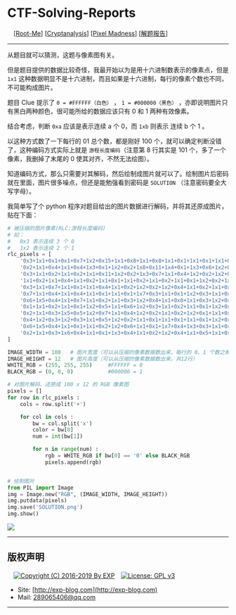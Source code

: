 # CTF-Solving-Reports
　[[Root-Me](https://www.root-me.org/)] [[Cryptanalysis](https://www.root-me.org/en/Challenges/Cryptanalysis/)] [[Pixel Madness](https://www.root-me.org/en/Challenges/Cryptanalysis/Pixel-Madness-86)] [[解题报告](http://exp-blog.com/2019/01/02/pid-2699/)]

------

从题目就可以猜测，这题与像素图有关。

但是题目提供的数据比较奇怪，我最开始以为是用十六进制数表示的像素点，但是 `1x1` 这种数据明显不是十六进制，而且如果是十六进制，每行的像素个数也不同，不可能构成图片。

题目 Clue 提示了 `0 = #FFFFFF（白色）` ， `1 = #000000（黑色）` ，亦即说明图片只有黑白两种颜色，很可能所给的数据应该只有 0 和 1 两种有效像素。

结合考虑，判断 `0xa` 应该是表示连续 a 个 0，而 `1xb` 则表示 连续 b 个 1 。

以这种方式数了一下每行的 01 总个数，都是刚好 100 个，就可以确定判断没错了，这种编码方式实际上就是 `游程长度编码`（注意第 8 行其实是 101 个，多了一个像素，我删掉了末尾的 0 使其对齐，不然无法绘图）。

知道编码方式，那么只需要对其解码，然后绘制成图片就可以了。绘制图片后密码就在里面，图片很多噪点，但还是能勉强看到密码是 `SOLUTION` （注意密码要全大写字母）。

我简单写了个 python 程序对题目给出的图片数据进行解码，并将其还原成图片，贴在下面：

```python
# 被压缩的图片像素(RLC:游程长度编码)
# 如：
#	0x3 表示连续 3 个 0
#	1x2 表示连续 2 个 1
rlc_pixels = [
	'0x3+1x1+0x1+0x1+0x7+1x2+0x15+1x1+0x8+1x1+0x8+1x1+0x1+1x1+0x1+1x1+0x1+1x1+0x1+1x1+0x3+1x1+0x1+1x1+0x3+1x1+0x1+1x4+0x2+1x1+0x25', 
	'0x2+1x1+0x4+1x1+0x4+1x3+0x1+1x2+0x2+1x8+0x11+1x4+0x1+1x3+0x6+1x2+0x4+1x1+0x4+1x2+0x7+1x4+0x4+1x2+0x7+1x2+0x3+1x2+0x3', 
	'0x3+1x1+0x2+1x1+0x2+1x1+0x11+1x2+0x2+1x3+0x7+1x1+0x4+1x2+0x2+1x2+0x7+1x1+0x6+1x1+0x2+1x1+0x4+1x3+0x1+1x1+0x4+1x1+0x2+1x1+0x2+1x1+0x3+1x1+0x2+1x3+0x2+1x2+0x3', 
	'1x1+0x2+1x1+0x4+1x1+0x2+1x1+0x1+1x1+0x2+1x1+0x2+1x1+0x1+1x2+0x2+1x2+0x1+1x2+0x3+1x1+0x3+1x1+0x2+1x2+0x1+1x3+0x3+1x1+0x2+1x1+0x4+1x2+0x1+1x1+0x4+1x1+0x3+1x2+0x12+1x2+0x1+1x1+0x3+1x7+0x3', 
	'0x3+1x1+0x7+1x1+0x1+1x1+0x4+1x1+0x2+1x2+0x2+1x2+0x4+1x1+0x2+1x1+0x1+1x2+0x1+1x8+0x1+1x1+0x4+1x1+0x5+1x1+0x3+1x2+0x2+1x1+0x1+1x2+0x2+1x1+0x3+1x2+0x9+1x1+0x1+1x2+0x2+1x3+0x2+1x1', 
	'0x7+1x1+0x4+1x1+0x4+1x1+0x1+1x1+0x1+1x7+0x3+1x1+0x1+1x2+0x3+1x1+0x1+1x6+0x1+1x1+0x3+1x1+0x2+1x1+0x14+1x2+0x8+1x1+0x10+1x2+0x3+1x2+0x1+1x1+0x1', 
	'0x6+1x5+0x4+1x1+0x7+1x1+0x2+1x1+0x3+1x2+0x4+1x1+0x8+1x1+0x3+1x2+0x1+1x2+0x3+1x1+0x8+1x1+0x2+1x2+0x1+1x1+0x3+1x7+0x5+1x2+0x2+1x1+0x2+1x2+0x3', 
	'0x1+1x1+0x2+1x1+0x1+1x2+0x5+1x1+0x6+1x2+0x3+1x1+0x2+1x1+0x1+1x2+0x20+1x8+0x1+1x1+0x1+1x1+0x4+1x2+0x3+1x1+0x2+1x2+0x3+1x2+0x7+1x2+0x3+1x2+0x3', # 原数据的这行多了一个像素，我把最后的 0x4 改成了 0x3
	'0x2+1x1+0x3+1x5+0x5+1x2+0x7+1x1+0x4+1x2+0x2+1x1+0x2+1x2+0x1+1x1+0x3+1x1+0x6+1x2+0x2+1x2+0x3+1x2+0x2+1x3+0x1+1x1+0x6+1x3+0x3+1x5+0x3+1x1+0x4+1x1+0x5', 
	'0x4+1x2+0x3+1x2+0x3+1x1+0x5+1x2+0x2+1x1+0x1+1x1+0x1+1x1+0x1+1x2+0x9+1x1+0x3+1x1+0x2+1x1+0x1+1x1+0x2+1x1+0x1+1x2+0x2+1x1+0x2+1x1+0x1+1x1+0x4+1x3+0x1+1x1+0x2+1x2+0x3+1x2+0x3+1x1+0x5+1x1+0x4+1x1+0x2', 
	'0x6+1x5+0x4+1x1+0x1+1x1+0x2+1x2+0x6+1x1+0x1+1x7+0x4+1x3+0x3+1x1+0x4+1x1+0x2+1x2+0x4+1x1+0x6+1x1+0x6+1x8+0x3+1x1+0x5+1x1+0x7', 
	'0x2+1x1+0x3+1x6+0x4+1x1+0x1+1x3+0x4+1x1+0x2+1x2+0x4+1x1+0x5+1x1+0x2+1x1+0x3+1x2+0x3+1x1+0x2+1x3+0x1+1x1+0x2+1x2+0x3+1x3+0x2+1x3+0x9+1x1+0x4+1x2+0x7+1x2'
]

IMAGE_WIDTH = 100	# 图片宽度（可以从压缩的像素数据数出来，每行的 0、1 个数之和均为 100）
IMAGE_HEIGHT = 12	# 图片高度（可以从压缩的像素数据数出来，共12行）
WHITE_RGB = (255, 255, 255)		#FFFFFF = 0
BLACK_RGB = (0, 0, 0)			#000000 = 1

# 对图片解码，还原成 100 x 12 的 RGB 像素图
pixels = []
for row in rlc_pixels :
	cols = row.split('+')

	for col in cols :
		bw = col.split('x')
		color = bw[0]
		num = int(bw[1])

		for n in range(num) : 
			rgb = WHITE_RGB if bw[0] == '0' else BLACK_RGB
			pixels.append(rgb)


# 绘制图片
from PIL import Image
img = Image.new("RGB", (IMAGE_WIDTH, IMAGE_HEIGHT))
img.putdata(pixels)
img.save('SOLUTION.png')
img.show()
```

![](http://exp-blog.com/wp-content/uploads/2019/01/ab5a011457ee39bcc1d4578df1e26932.png)

------

## 版权声明

　[![Copyright (C) 2016-2019 By EXP](https://img.shields.io/badge/Copyright%20(C)-2006~2019%20By%20EXP-blue.svg)](http://exp-blog.com)　[![License: GPL v3](https://img.shields.io/badge/License-GPL%20v3-blue.svg)](https://www.gnu.org/licenses/gpl-3.0)
  

- Site: [http://exp-blog.com](http://exp-blog.com) 
- Mail: <a href="mailto:289065406@qq.com?subject=[EXP's Github]%20Your%20Question%20（请写下您的疑问）&amp;body=What%20can%20I%20help%20you?%20（需要我提供什么帮助吗？）">289065406@qq.com</a>


------
